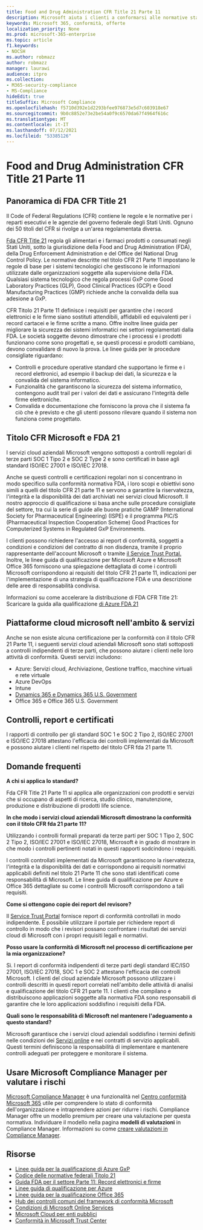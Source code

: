 ```yaml
---
title: Food and Drug Administration CFR Title 21 Parte 11
description: Microsoft aiuta i clienti a conformarsi alle normative statunitensi sulla Food and Drug Administration.
keywords: Microsoft 365, conformità, offerte
localization_priority: None
ms.prod: microsoft-365-enterprise
ms.topic: article
f1.keywords:
- NOCSH
ms.author: robmazz
author: robmazz
manager: laurawi
audience: itpro
ms.collection:
- M365-security-compliance
- MS-Compliance
hideEdit: true
titleSuffix: Microsoft Compliance
ms.openlocfilehash: f5710d392e1d2293bfee976873e5d7c603918e67
ms.sourcegitcommit: 9b0c8852e73e2be54a0f9c6570da67f4964f616c
ms.translationtype: MT
ms.contentlocale: it-IT
ms.lasthandoff: 07/12/2021
ms.locfileid: "53385126"
---
```

# <a name="food-and-drug-administration-cfr-title-21-part-11"></a>Food and Drug Administration CFR Title 21 Parte 11

## <a name="fda-cfr-title-21-overview"></a>Panoramica di FDA CFR Title 21

Il Code of Federal Regulations (CFR) contiene le regole e le normative per i reparti esecutivi e le agenzie del governo federale degli Stati Uniti. Ognuno dei 50 titoli del CFR si rivolge a un'area regolamentata diversa.

[Fda CFR Title 21](https://aka.ms/FDA-CFR) regola gli alimentari e i farmaci prodotti o consumati negli Stati Uniti, sotto la giurisdizione della Food and Drug Administration (FDA), della Drug Enforcement Administration e del Office del National Drug Control Policy. Le normative descritte nel titolo CFR 21 Parte 11 impostano le regole di base per i sistemi tecnologici che gestiscono le informazioni utilizzate dalle organizzazioni soggette alla supervisione della FDA. Qualsiasi sistema tecnologico che regola processi GxP come Good Laboratory Practices (GLP), Good Clinical Practices (GCP) e Good Manufacturing Practices (GMP) richiede anche la convalida della sua adesione a GxP.

CFR Titolo 21 Parte 11 definisce i requisiti per garantire che i record elettronici e le firme siano sostituti attendibili, affidabili ed equivalenti per i record cartacei e le firme scritte a mano. Offre inoltre linee guida per migliorare la sicurezza dei sistemi informatici nei settori regolamentati dalla FDA. Le società soggette devono dimostrare che i processi e i prodotti funzionano come sono progettati e, se questi processi e prodotti cambiano, devono convalidare di nuovo la prova. Le linee guida per le procedure consigliate riguardano:

- Controlli e procedure operative standard che supportano le firme e i record elettronici, ad esempio il backup dei dati, la sicurezza e la convalida del sistema informatico.
- Funzionalità che garantiscono la sicurezza del sistema informatico, contengono audit trail per i valori dei dati e assicurano l'integrità delle firme elettroniche.
- Convalida e documentazione che forniscono la prova che il sistema fa ciò che è previsto e che gli utenti possono rilevare quando il sistema non funziona come progettato.

## <a name="microsoft-and-fda-cfr-title-21"></a>Titolo CFR Microsoft e FDA 21

I servizi cloud aziendali Microsoft vengono sottoposti a controlli regolari di terze parti SOC 1 Tipo 2 e SOC 2 Type 2 e sono certificati in base agli standard ISO/IEC 27001 e ISO/IEC 27018.

Anche se questi controlli e certificazioni regolari non si concentrano in modo specifico sulla conformità normativa FDA, i loro scopi e obiettivi sono simili a quelli del titolo CFR 21 parte 11 e servono a garantire la riservatezza, l'integrità e la disponibilità dei dati archiviati nei servizi cloud Microsoft. Il nostro approccio di qualificazione si basa anche sulle procedure consigliate del settore, tra cui la serie di guide alle buone pratiche GAMP (International Society for Pharmaceutical Engineering) (ISPE) e il programma PIC/S (Pharmaceutical Inspection Cooperation Scheme) Good Practices for Computerized Systems in Regulated GxP Environments.

I clienti possono richiedere l'accesso ai report di conformità, soggetti a condizioni e condizioni del contratto di non disdenza, tramite il proprio rappresentante dell'account Microsoft o tramite [il Service Trust Portal.](https://aka.ms/stphelp) Inoltre, le linee guida di qualificazione per Microsoft Azure e Microsoft Office 365 forniscono una spiegazione dettagliata di come i controlli Microsoft corrispondono ai requisiti del titolo CFR 21 parte 11, indicazioni per l'implementazione di una strategia di qualificazione FDA e una descrizione delle aree di responsabilità condivisa.

Informazioni su come accelerare la distribuzione di FDA CFR Title 21: Scaricare la guida alla qualificazione [di Azure FDA 21](https://go.microsoft.com/fwlink/p/?linkid=2086604)

## <a name="microsoft-in-scope-cloud-platforms--services"></a>Piattaforme cloud microsoft nell'ambito & servizi

Anche se non esiste alcuna certificazione per la conformità con il titolo CFR 21 Parte 11, i seguenti servizi cloud aziendali Microsoft sono stati sottoposti a controlli indipendenti di terze parti, che possono aiutare i clienti nelle loro attività di conformità. Questi servizi includono:

- Azure: Servizi cloud, Archiviazione, Gestione traffico, macchine virtuali e rete virtuale
- Azure DevOps
- Intune
- [Dynamics 365 e Dynamics 365 U.S. Government](https://aka.ms/d365-compliance-list)
- Office 365 e Office 365 U.S. Government

## <a name="audits-reports-and-certificates"></a>Controlli, report e certificati

I rapporti di controllo per gli standard SOC 1 e SOC 2 Tipo 2, ISO/IEC 27001 e ISO/IEC 27018 attestano l'efficacia dei controlli implementati da Microsoft e possono aiutare i clienti nel rispetto del titolo CFR fda 21 parte 11.

## <a name="frequently-asked-questions"></a>Domande frequenti

**A chi si applica lo standard?**

Fda CFR Title 21 Parte 11 si applica alle organizzazioni con prodotti e servizi che si occupano di aspetti di ricerca, studio clinico, manutenzione, produzione e distribuzione di prodotti life science.

**In che modo i servizi cloud aziendali Microsoft dimostrano la conformità con il titolo CFR fda 21 parte 11?**

Utilizzando i controlli formali preparati da terze parti per SOC 1 Tipo 2, SOC 2 Tipo 2, ISO/IEC 27001 e ISO/IEC 27018, Microsoft è in grado di mostrare in che modo i controlli pertinenti notati in questi rapporti sodcindono i requisiti.

I controlli controllati implementati da Microsoft garantiscono la riservatezza, l'integrità e la disponibilità dei dati e corrispondono ai requisiti normativi applicabili definiti nel titolo 21 Parte 11 che sono stati identificati come responsabilità di Microsoft. Le linee guida di qualificazione per Azure e Office 365 dettagliate su come i controlli Microsoft corrispondono a tali requisiti.

**Come si ottengono copie dei report del revisore?**

Il [Service Trust Portal](https://aka.ms/stphelp) fornisce report di conformità controllati in modo indipendente. È possibile utilizzare il portale per richiedere report di controllo in modo che i revisori possano confrontare i risultati dei servizi cloud di Microsoft con i propri requisiti legali e normativi.

**Posso usare la conformità di Microsoft nel processo di certificazione per la mia organizzazione?**

Sì. I report di conformità indipendenti di terze parti degli standard IEC/ISO 27001, ISO/IEC 27018, SOC 1 e SOC 2 attestano l'efficacia dei controlli Microsoft. I clienti del cloud aziendale Microsoft possono utilizzare i controlli descritti in questi report correlati nell'ambito delle attività di analisi e qualificazione del titolo CFR 21 parte 11. I clienti che compilano e distribuiscono applicazioni soggette alla normativa FDA sono responsabili di garantire che le loro applicazioni soddisfino i requisiti della FDA.

**Quali sono le responsabilità di Microsoft nel mantenere l'adeguamento a questo standard?**

Microsoft garantisce che i servizi cloud aziendali soddisfino i termini definiti nelle condizioni dei [Servizi online](https://www.microsoftvolumelicensing.com/DocumentSearch.aspx?Mode=3&DocumentTypeId=31) e nei contratti di servizio applicabili. Questi termini definiscono la responsabilità di implementare e mantenere controlli adeguati per proteggere e monitorare il sistema.

## <a name="use-microsoft-compliance-manager-to-assess-your-risk"></a>Usare Microsoft Compliance Manager per valutare i rischi

[Microsoft Compliance Manager](/microsoft-365/compliance/compliance-manager) è una funzionalità nel [Centro conformità Microsoft 365](/microsoft-365/compliance/microsoft-365-compliance-center) utile per comprendere lo stato di conformità dell'organizzazione e intraprendere azioni per ridurre i rischi. Compliance Manager offre un modello premium per creare una valutazione per questa normativa. Individuare il modello nella pagina **modelli di valutazioni** in Compliance Manager. Informazioni su come [creare valutazioni in Compliance Manager](/microsoft-365/compliance/compliance-manager-assessments).

## <a name="resources"></a>Risorse

- [Linee guida per la qualificazione di Azure GxP](https://aka.ms/gxpcompliance)
- [Codice delle normative federali Titolo 21](https://aka.ms/FDA-CFR)
- [Guida FDA per il settore Parte 11: Record elettronici e firme](https://www.fda.gov/RegulatoryInformation/Guidances/ucm125067.htm)
- [Linee guida di qualificazione per Azure](https://aka.ms/azurefda21cfrpart11qualguide)
- [Linee guida per la qualificazione Office 365](https://aka.ms/o365-qualification-guideline)
- [Hub dei controlli comuni del framework di conformità Microsoft](https://www.microsoft.com/trust-center/compliance/compliance-overview)
- [Condizioni di Microsoft Online Services](https://aka.ms/Online-Services-Terms)
- [Microsoft Cloud per enti pubblici](https://aka.ms/govt-cloud)
- [Conformità in Microsoft Trust Center](https://www.microsoft.com/trust-center/compliance/compliance-overview)
